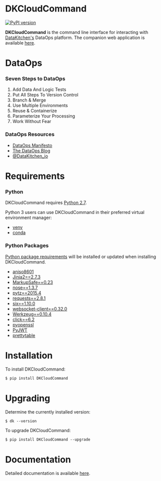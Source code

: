 # DKCloudCommand
[![PyPI version](https://badge.fury.io/py/DKCloudCommand.svg)](https://badge.fury.io/py/DKCloudCommand)

**DKCloudCommand** is the command line interface for interacting with [DataKitchen's](https://datakitchen.io/dk/) DataOps platform.  The companion web application is available [here](https://cloud.datakitchen.io/dk/#/welcome).

# DataOps

### Seven Steps to DataOps

1. Add Data And Logic Tests
2. Put All Steps To Version Control
3. Branch & Merge
4. Use Multiple Environments
5. Reuse & Containerize
6. Parameterize Your Processing
7. Work Without Fear

### DataOps Resources
 
* [DataOps Manifesto](http://dataopsmanifesto.org/)
* [The DataOps Blog](https://medium.com/data-ops)
* [@DataKitchen_io](https://twitter.com/datakitchen_io)


# Requirements

### Python

DKCloudCommand requires [Python 2.7](https://www.python.org/downloads/release/python-2712/).

Python 3 users can use DKCloudCommand in their preferred virtual environment manager:

* [venv](https://docs.python.org/3/library/venv.html)
* [conda](https://conda.io/docs/)

### Python Packages

[Python package requirements](https://github.com/DataKitchen/DKCloudCommand/blob/master/requirements.txt) will be installed or updated when installing DKCloudCommand.

* [aniso8601](https://pypi.python.org/pypi/aniso8601)
* [Jinja2==2.7.3](http://jinja.pocoo.org/)
* [MarkupSafe==0.23](https://pypi.python.org/pypi/MarkupSafe)
* [nose==1.3.7](http://nose.readthedocs.io/en/latest/)
* [pytz==2015.4](http://pytz.sourceforge.net/)
* [requests==2.8.1](http://docs.python-requests.org/en/master/)
* [six==1.10.0](https://pypi.python.org/pypi/six)
* [websocket-client==0.32.0](https://pypi.python.org/pypi/websocket-client)
* [Werkzeug==0.10.4](https://pypi.python.org/pypi/Werkzeug)
* [click==6.2](https://pypi.python.org/pypi/click)
* [pyopenssl](https://pypi.python.org/pypi/pyOpenSSL)
* [PyJWT](https://pypi.python.org/pypi/PyJWT)
* [prettytable](https://pypi.python.org/pypi/PrettyTable)

# Installation

To install DKCloudCommand:

`$ pip install DKCloudCommand`

# Upgrading

Determine the currently installed version:

`$ dk --version`

To upgrade DKCloudCommand:

`$ pip install DKCloudCommand --upgrade`

# Documentation

Detailed documentation is available [here](https://datakitchen.readme.io/docs).

